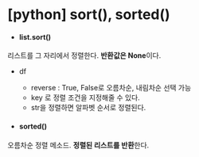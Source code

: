 # [python] sort(), sorted()



- #### list.sort()

리스트를 그 자리에서 정렬한다. **반환값은 None**이다.

- df
  - reverse : True, False로 오름차순, 내림차순 선택 가능
  - key 로 정렬 조건을 지정해줄 수 있다.
  - str을 정렬하면 알파벳 순서로 정렬된다.



- #### sorted()

오름차순 정렬 메소드. **정렬된 리스트를 반환**한다.